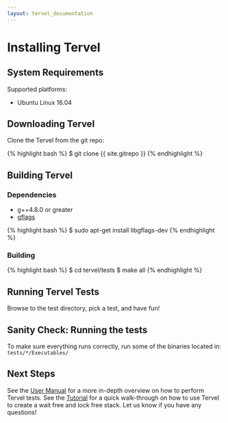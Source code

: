 ```yaml
---
layout: tervel_documentation
---
```


# Installing Tervel

## System Requirements

Supported platforms:

* Ubuntu Linux 16.04

## Downloading Tervel

Clone the Tervel from the git repo:

{% highlight bash %}
$ git clone {{ site.gitrepo }}
{% endhighlight %}

## Building Tervel

### Dependencies

* g++4.8.0 or greater
* [gflags](http://gflags.github.io/gflags/)

{% highlight bash %}
$ sudo apt-get install libgflags-dev
{% endhighlight %}

### Building

{% highlight bash %}
$ cd tervel/tests
$ make all
{% endhighlight %}

## Running Tervel Tests

Browse to the test directory, pick a test, and have fun!

## Sanity Check: Running the tests

To make sure everything runs correctly, run some of the binaries located in:
`tests/*/Executables/`

## Next Steps

See the [User Manual](tervel-user-manual.html) for a more in-depth overview on how to perform Tervel tests.
See the [Tutorial](beginner-tutorial.html) for a quick walk-through on how to use Tervel to create a wait free and lock free stack.
Let us know if you have any questions!
